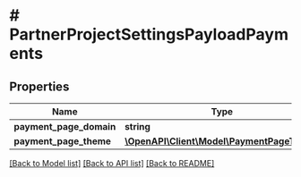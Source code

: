 # # PartnerProjectSettingsPayloadPayments

## Properties

Name | Type | Description | Notes
------------ | ------------- | ------------- | -------------
**payment_page_domain** | **string** |  | [optional]
**payment_page_theme** | [**\OpenAPI\Client\Model\PaymentPageTheme**](PaymentPageTheme.md) |  | [optional]

[[Back to Model list]](../../README.md#models) [[Back to API list]](../../README.md#endpoints) [[Back to README]](../../README.md)
